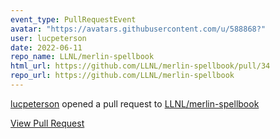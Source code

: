 ```yaml
---
event_type: PullRequestEvent
avatar: "https://avatars.githubusercontent.com/u/588868?"
user: lucpeterson
date: 2022-06-11
repo_name: LLNL/merlin-spellbook
html_url: https://github.com/LLNL/merlin-spellbook/pull/34
repo_url: https://github.com/LLNL/merlin-spellbook
---
```


<a href='https://github.com/lucpeterson' target='_blank'>lucpeterson</a> opened a pull request to <a href='https://github.com/LLNL/merlin-spellbook' target='_blank'>LLNL/merlin-spellbook</a>

<a href='https://github.com/LLNL/merlin-spellbook/pull/34' target='_blank'>View Pull Request</a>